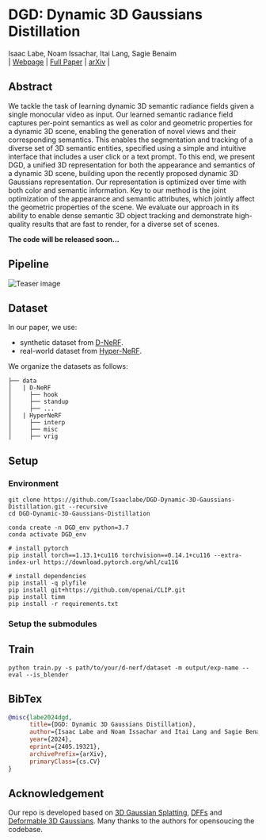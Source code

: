 # DGD: Dynamic 3D Gaussians Distillation

Isaac Labe, Noam Issachar, Itai Lang, Sagie Benaim<br>
| [Webpage](https://isaaclabe.github.io/DGD-Website/) | [Full Paper](https://arxiv.org/pdf/2405.19321) | [arXiv](https://arxiv.org/abs/2405.19321) |

## Abstract
We tackle the task of learning dynamic 3D semantic radiance fields given a single monocular video as input. Our learned semantic radiance field captures per-point semantics as well as color and geometric properties for a dynamic 3D scene, enabling the generation of novel views and their corresponding semantics. This enables the segmentation and tracking of a diverse set of 3D semantic entities, specified using a simple and intuitive interface that includes a user click or a text prompt. To this end, we present DGD, a unified 3D representation for both the appearance and semantics of a dynamic 3D scene, building upon the recently proposed dynamic 3D Gaussians representation. Our representation is optimized over time with both color and semantic information. Key to our method is the joint optimization of the appearance and semantic attributes, which jointly affect the geometric properties of the scene. We evaluate our approach in its ability to enable dense semantic 3D object tracking and demonstrate high-quality results that are fast to render, for a diverse set of scenes.

**The code will be released soon...**
## Pipeline

![Teaser image](assets/pipeline.png)


## Dataset

In our paper, we use:

- synthetic dataset from [D-NeRF](https://www.albertpumarola.com/research/D-NeRF/index.html).
- real-world dataset from [Hyper-NeRF](https://hypernerf.github.io/).

We organize the datasets as follows:

```shell
├── data
│   | D-NeRF 
│     ├── hook
│     ├── standup 
│     ├── ...
│   | HyperNeRF
│     ├── interp
│     ├── misc
│     ├── vrig
```

## Setup

### Environment

```shell
git clone https://github.com/Isaaclabe/DGD-Dynamic-3D-Gaussians-Distillation.git --recursive
cd DGD-Dynamic-3D-Gaussians-Distillation

conda create -n DGD_env python=3.7
conda activate DGD_env

# install pytorch
pip install torch==1.13.1+cu116 torchvision==0.14.1+cu116 --extra-index-url https://download.pytorch.org/whl/cu116

# install dependencies
pip install -q plyfile
pip install git+https://github.com/openai/CLIP.git
pip install timm
pip install -r requirements.txt
```
### Setup the submodules

## Train

```shell
python train.py -s path/to/your/d-nerf/dataset -m output/exp-name --eval --is_blender
```

## BibTex

```bibtex
@misc{labe2024dgd,
      title={DGD: Dynamic 3D Gaussians Distillation}, 
      author={Isaac Labe and Noam Issachar and Itai Lang and Sagie Benaim},
      year={2024},
      eprint={2405.19321},
      archivePrefix={arXiv},
      primaryClass={cs.CV}
}
```

## Acknowledgement

Our repo is developed based on [3D Gaussian Splatting](https://repo-sam.inria.fr/fungraph/3d-gaussian-splatting/), [DFFs](https://github.com/pfnet-research/distilled-feature-fields) and [Deformable 3D Gaussians](https://ingra14m.github.io/Deformable-Gaussians/). Many thanks to the authors for opensoucing the codebase.
